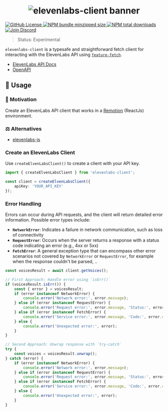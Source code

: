 <h1 align="center">
  <img src="https://raw.githubusercontent.com/builder-group/monorepo/develop/packages/elevenlabs-client/.github/banner.svg" alt="elevenlabs-client banner">
</h1>

<p align="left">
    <a href="https://github.com/builder-group/monorepo/blob/develop/LICENSE">
        <img src="https://img.shields.io/github/license/builder-group/monorepo.svg?label=license&style=flat&colorA=293140&colorB=FDE200" alt="GitHub License"/>
    </a>
    <a href="https://www.npmjs.com/package/elevenlabs-client">
        <img src="https://img.shields.io/bundlephobia/minzip/elevenlabs-client.svg?label=minzipped%20size&style=flat&colorA=293140&colorB=FDE200" alt="NPM bundle minzipped size"/>
    </a>
    <a href="https://www.npmjs.com/package/elevenlabs-client">
        <img src="https://img.shields.io/npm/dt/elevenlabs-client.svg?label=downloads&style=flat&colorA=293140&colorB=FDE200" alt="NPM total downloads"/>
    </a>
    <a href="https://discord.gg/w4xE3bSjhQ">
        <img src="https://img.shields.io/discord/795291052897992724.svg?label=&logo=discord&logoColor=000000&color=293140&labelColor=FDE200" alt="Join Discord"/>
    </a>
</p>

> Status: Experimental

`elevenlabs-client` is a typesafe and straightforward fetch client for interacting with the ElevenLabs API using [`feature-fetch`](https://github.com/builder-group/monorepo/tree/develop/packages/feature-fetch).

- [ElevenLabs API Docs](https://elevenlabs.io/docs/introduction)
- [OpenAPI](https://github.com/elevenlabs/elevenlabs-docs/blob/main/openapi.json)

## 📖 Usage

### 🌟 Motivation

Create an ElevenLabs API client that works in a [Remotion](https://www.remotion.dev/) (ReactJs) environment.

### ⚖️ Alternatives

- [elevenlabs-js](https://github.com/elevenlabs/elevenlabs-js)

### Create an ElevenLabs Client

Use `createElvenLabsClient()` to create a client with your API key.

```ts
import { createElvenLabsClient } from 'elevenlabs-client';

const client = createElvenLabsClient({
	apiKey: 'YOUR_API_KEY'
});
```

### Error Handling

Errors can occur during API requests, and the client will return detailed error information. Possible error types include:

- **`NetworkError`**: Indicates a failure in network communication, such as loss of connectivity
- **`RequestError`**: Occurs when the server returns a response with a status code indicating an error (e.g., 4xx or 5xx)
- **`FetchError`**: A general exception type that can encompass other error scenarios not covered by `NetworkError` or `RequestError`, for example when the response couldn't be parsed, ..

```ts
const voicesResult = await client.getVoices();

// First Approach: Handle error using `isErr()`
if (voicesResult.isErr()) {
	const { error } = voicesResult;
	if (error instanceof NetworkError) {
		console.error('Network error:', error.message);
	} else if (error instanceof RequestError) {
		console.error('Request error:', error.message, 'Status:', error.status);
	} else if (error instanceof FetchError) {
		console.error('Service error:', error.message, 'Code:', error.code);
	} else {
		console.error('Unexpected error:', error);
	}
}

// Second Approach: Unwrap response with `try-catch`
try {
	const voices = voicesResult.unwrap();
} catch (error) {
	if (error instanceof NetworkError) {
		console.error('Network error:', error.message);
	} else if (error instanceof RequestError) {
		console.error('Request error:', error.message, 'Status:', error.status);
	} else if (error instanceof FetchError) {
		console.error('Service error:', error.message, 'Code:', error.code);
	} else {
		console.error('Unexpected error:', error);
	}
}
```
